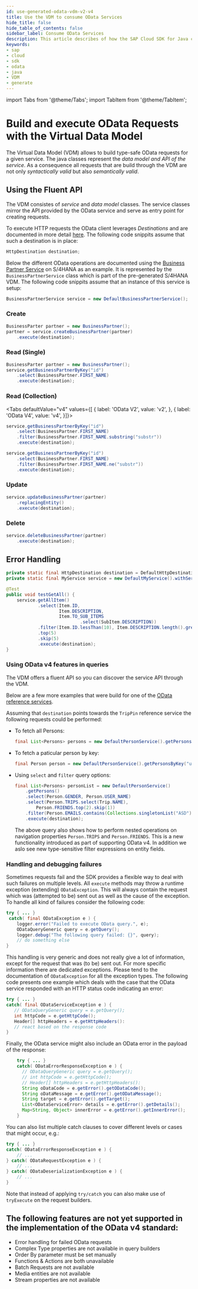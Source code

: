 ```yaml
---
id: use-generated-odata-vdm-v2-v4
title: Use the VDM to consume OData Services
hide_title: false
hide_table_of_contents: false
sidebar_label: Consume OData Services
description: This article describes of how the SAP Cloud SDK for Java can be used to build and run OData requests.
keywords:
- sap
- cloud
- sdk
- odata
- java
- VDM
- generate
---
```


import Tabs from '@theme/Tabs';
import TabItem from '@theme/TabItem';

# Build and execute OData Requests with the Virtual Data Model #

The Virtual Data Model (VDM) allows to build type-safe OData requests for a given service. The java classes represent the _data model and API of the service_. As a consequence all requests that are build through the VDM are not only _syntactically valid_ but also _semantically valid_.

## Using the Fluent API ##

The VDM consistes of _service_ and _data model_ classes. The service classes mirror the API provided by the OData service and serve as entry point for creating requests.

To execute HTTP requests the OData client leverages _Destinations_ and are documented in more detail [here](/docs/java/features/connectivity). The following code snippits assume that such a destination is in place:

```JAVA
HttpDestination destination;
```

Below the different OData operations are documented using the [Business Partner Service](https://api.sap.com/api/API_BUSINESS_PARTNER/resource) on S/4HANA as an example. It is represented by the `BusinessPartnerService` class which is part of the pre-generated S/4HANA VDM. The following code snippits assume that an instance of this service is setup:

```JAVA
BusinessPartnerService service = new DefaultBusinessPartnerService();
```

### Create ###

```JAVA
BusinessParter partner = new BusinessPartner();
partner = service.createBusinessPartner(partner)
    .execute(destination);
```

### Read (Single) ###

```JAVA
BusinessParter partner = new BusinessPartner();
service.getBusinessPartnerByKey("id")
    .select(BusinessPartner.FIRST_NAME)
    .execute(destination);
```

### Read (Collection) ###

<Tabs defaultValue="v4" values={[
{ label: 'OData V2', value: 'v2', },
{ label: 'OData V4', value: 'v4', }]}>
<TabItem value="v4">

```JAVA
service.getBusinessPartnerByKey("id")
    .select(BusinessPartner.FIRST_NAME)
    .filter(BusinessPartner.FIRST_NAME.substring("substr"))
    .execute(destination);
```

</TabItem>
<TabItem value="v2">

```JAVA
service.getBusinessPartnerByKey("id")
    .select(BusinessPartner.FIRST_NAME)
    .filter(BusinessPartner.FIRST_NAME.ne("substr"))
    .execute(destination);
```

</TabItem>
</Tabs>

### Update ###

```JAVA
service.updateBusinessPartner(partner)
    .replacingEntity()
    .execute(destination);
```

### Delete ###

```JAVA
service.deleteBusinessPartner(partner)
    .execute(destination);
```

## Error Handling

```Java
private static final HttpDestination destination = DefaultHttpDestination.builder("https://my.service.url").build();
private static final MyService service = new DefaultMyService().withServicePath("/my/base/path");

@Test
public void testGetAll() {
    service.getAllItem()
            .select(Item.ID,
                    Item.DESCRIPTION,
                    Item.TO_SUB_ITEMS
                            .select(SubItem.DESCRIPTION))
            .filter(Item.ID.lessThan(10), Item.DESCRIPTION.length().greaterThan(20))
            .top(5)
            .skip(5)
            .execute(destination);
}
```

### Using OData v4 features in queries

The VDM offers a fluent API so you can discover the service API through the VDM.

Below are a few more examples that were build for one of the [OData reference services](https://www.odata.org/odata-services/).

Assuming that `destination` points towards the `TripPin` reference service the following requests could be performed:
* To fetch all Persons:
  ```java
  final List<Persons> persons = new DefaultPersonService().getPersons().execute(destination);
  ```
* To fetch a paticular person by key:
    ```java
    final Person person = new DefaultPersonService().getPersonsByKey("userName").execute(destination);
    ```
* Using `select` and `filter` query options:
    ```java
    final List<Persons> personList = new DefaultPersonService()
        .getPersons()
        .select(Person.GENDER, Person.USER_NAME)
        .select(Person.TRIPS.select(Trip.NAME),
            Person.FRIENDS.top(2).skip(1))
        .filter(Person.EMAILS.contains(Collections.singletonList("ASD")))
        .execute(destination);
    ```
  The above query also shows how to perform nested operations on navigation properties `Person.TRIPS` and `Person.FRIENDS`.
  This is a new functionality introduced as part of supporting OData v4. In addition we aslo see new type-sensitive filter expressions on entity fields.

### Handling and debugging failures

Sometimes requests fail and the SDK provides a flexible way to deal with such failures on multiple levels. All `execute` methods may throw a runtime exception (extending) `ODataException`. This will always contain the request which was (attempted to be) sent out as well as the cause of the exception. To handle all kind of failures consider the following code:

```java
try { ... }
 catch( final ODataException e ) {
    logger.error("Failed to execute OData query.", e);
    ODataQueryGeneric query = e.getQuery();
    logger.debug("The following query failed: {}", query);
    // do something else
}
```

This handling is very generic and does not really give a lot of information, except for the request that was (to be) sent out. For more specific information there are dedicated exceptions. Please tend to the documentation of `ODataException` for all the exception types. The following code presents one example which deals with the case that the OData service responded with an HTTP status code indicating an error:

 ```java
try { ... }
catch( final ODataServiceException e ) {
    // ODataQueryGeneric query = e.getQuery();
    int httpCode = e.getHttpCode();
    Header[] httpHeaders = e.getHttpHeaders():
    // react based on the response code
 }
 ```

Finally, the OData service might also include an OData error in the payload of the response:

```java
    try { ... }
    catch( ODataErrorResponseException e ) {
      // ODataQueryGeneric query = e.getQuery();
      // int httpCode = e.getHttpCode();
      // Header[] httpHeaders = e.getHttpHeaders():
      String oDataCode = e.getError().getODataCode();
      String oDataMessage = e.getError().getODataMessage();
      String target = e.getError().getTarget();
      List<ODataServiceError> details = e.getError().getDetails();
      Map<String, Object> innerError = e.getError().getInnerError();
    }
```

You can also list multiple catch clauses to cover different levels or cases that might occur, e.g.:

```java
try { ... }
catch( ODataErrorResponseException e ) {
    // ...
} catch( ODataRequestException e ) {
    // ...
} catch( ODataDeserializationException e ) {
    // ...
}
```

Note that instead of applying `try/catch` you can also make use of `tryExecute` on the request builders.


## The following features are not yet supported in the implementation of the OData v4 standard:
* Error handling for failed OData requests
* Complex Type properties are not available in query builders
* Order By parameter must be set manually
* Functions & Actions are both unavailable
* Batch Requests are not available
* Media entities are not available
* Stream properties are not available
